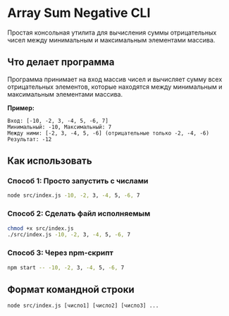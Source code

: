 # Array Sum Negative CLI

Простая консольная утилита для вычисления суммы отрицательных чисел между минимальным и максимальным элементами массива.

## Что делает программа

Программа принимает на вход массив чисел и вычисляет сумму всех отрицательных элементов, которые находятся между минимальным и максимальным элементами массива.

**Пример:**
```
Вход: [-10, -2, 3, -4, 5, -6, 7]
Минимальный: -10, Максимальный: 7
Между ними: [-2, 3, -4, 5, -6] (отрицательные только -2, -4, -6)
Результат: -12
```

## Как использовать

### Способ 1: Просто запустить с числами
```bash
node src/index.js -10, -2, 3, -4, 5, -6, 7
```

### Способ 2: Сделать файл исполняемым
```bash
chmod +x src/index.js
./src/index.js -10, -2, 3, -4, 5, -6, 7
```

### Способ 3: Через npm-скрипт
```bash
npm start -- -10, -2, 3, -4, 5, -6, 7
```

## Формат командной строки

```
node src/index.js [число1] [число2] [число3] ...
```
